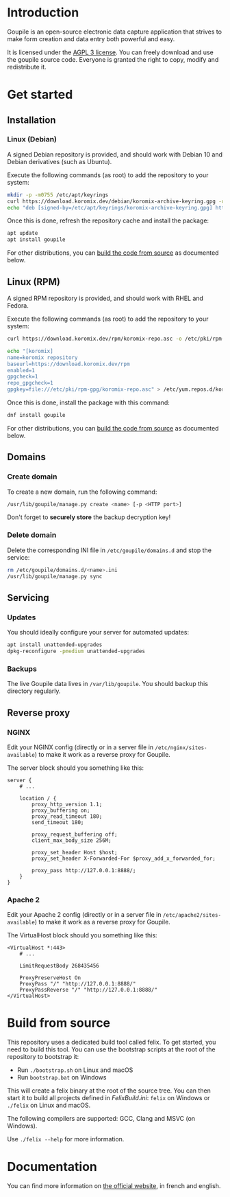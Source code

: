 # Introduction

Goupile is an open-source electronic data capture application that
strives to make form creation and data entry both powerful and easy.

It is licensed under the [AGPL 3 license](https://www.gnu.org/licenses/#AGPL). You can freely
download and use the goupile source code. Everyone is granted the right to copy, modify
and redistribute it.

# Get started

## Installation

### Linux (Debian)

A signed Debian repository is provided, and should work with Debian 10 and Debian derivatives (such as Ubuntu).

Execute the following commands (as root) to add the repository to your system:

```sh
mkdir -p -m0755 /etc/apt/keyrings
curl https://download.koromix.dev/debian/koromix-archive-keyring.gpg -o /etc/apt/keyrings/koromix-archive-keyring.gpg
echo "deb [signed-by=/etc/apt/keyrings/koromix-archive-keyring.gpg] https://download.koromix.dev/debian stable main" > /etc/apt/sources.list.d/koromix.dev-stable.list
```

Once this is done, refresh the repository cache and install the package:

```sh
apt update
apt install goupile
```

For other distributions, you can [build the code from source](#build-from-source) as documented below.

## Linux (RPM)

A signed RPM repository is provided, and should work with RHEL and Fedora.

Execute the following commands (as root) to add the repository to your system:

```sh
curl https://download.koromix.dev/rpm/koromix-repo.asc -o /etc/pki/rpm-gpg/koromix-repo.asc

echo "[koromix]
name=koromix repository
baseurl=https://download.koromix.dev/rpm
enabled=1
gpgcheck=1
repo_gpgcheck=1
gpgkey=file:///etc/pki/rpm-gpg/koromix-repo.asc" > /etc/yum.repos.d/koromix.repo
```

Once this is done, install the package with this command:

```sh
dnf install goupile
```

For other distributions, you can [build the code from source](#build-from-source) as documented below.

## Domains

### Create domain

To create a new domain, run the following command:

```sh
/usr/lib/goupile/manage.py create <name> [-p <HTTP port>]
```

Don't forget to **securely store** the backup decryption key!

### Delete domain

Delete the corresponding INI file in `/etc/goupile/domains.d` and stop the service:

```sh
rm /etc/goupile/domains.d/<name>.ini
/usr/lib/goupile/manage.py sync
```

## Servicing

### Updates

You should ideally configure your server for automated updates:

```sh
apt install unattended-upgrades
dpkg-reconfigure -pmedium unattended-upgrades
```

### Backups

The live Goupile data lives in `/var/lib/goupile`. You should backup this directory regularly.

## Reverse proxy

### NGINX

Edit your NGINX config (directly or in a server file in `/etc/nginx/sites-available`) to make it work as a reverse proxy for Goupile.

The server block should you something like this:

```
server {
    # ...

    location / {
        proxy_http_version 1.1;
        proxy_buffering on;
        proxy_read_timeout 180;
        send_timeout 180;

        proxy_request_buffering off;
        client_max_body_size 256M;

        proxy_set_header Host $host;
        proxy_set_header X-Forwarded-For $proxy_add_x_forwarded_for;

        proxy_pass http://127.0.0.1:8888/;
    }
}
```

### Apache 2

Edit your Apache 2 config (directly or in a server file in `/etc/apache2/sites-available`) to make it work as a reverse proxy for Goupile.

The VirtualHost block should you something like this:

```
<VirtualHost *:443>
    # ...

    LimitRequestBody 268435456

    ProxyPreserveHost On
    ProxyPass "/" "http://127.0.0.1:8888/"
    ProxyPassReverse "/" "http://127.0.0.1:8888/"
</VirtualHost>
```

# Build from source

This repository uses a dedicated build tool called felix. To get started, you need to build
this tool. You can use the bootstrap scripts at the root of the repository to bootstrap it:

* Run `./bootstrap.sh` on Linux and macOS
* Run `bootstrap.bat` on Windows

This will create a felix binary at the root of the source tree. You can then start it to
build all projects defined in *FelixBuild.ini*: `felix` on Windows or `./felix` on Linux and macOS.

The following compilers are supported: GCC, Clang and MSVC (on Windows).

Use `./felix --help` for more information.

# Documentation

You can find more information on [the official website](https://goupile.fr/), in french and english.